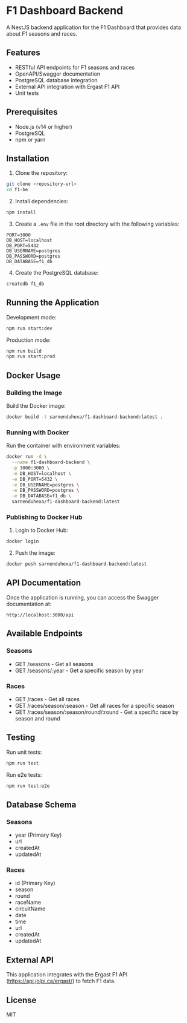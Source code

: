 # F1 Dashboard Backend

A NestJS backend application for the F1 Dashboard that provides data about F1 seasons and races.

## Features

- RESTful API endpoints for F1 seasons and races
- OpenAPI/Swagger documentation
- PostgreSQL database integration
- External API integration with Ergast F1 API
- Unit tests

## Prerequisites

- Node.js (v14 or higher)
- PostgreSQL
- npm or yarn

## Installation

1. Clone the repository:
```bash
git clone <repository-url>
cd f1-be
```

2. Install dependencies:
```bash
npm install
```

3. Create a `.env` file in the root directory with the following variables:
```env
PORT=3000
DB_HOST=localhost
DB_PORT=5432
DB_USERNAME=postgres
DB_PASSWORD=postgres
DB_DATABASE=f1_db
```

4. Create the PostgreSQL database:
```bash
createdb f1_db
```

## Running the Application

Development mode:
```bash
npm run start:dev
```

Production mode:
```bash
npm run build
npm run start:prod
```

## Docker Usage

### Building the Image

Build the Docker image:
```bash
docker build -t sarnenduhexa/f1-dashboard-backend:latest .
```

### Running with Docker

Run the container with environment variables:
```bash
docker run -d \
  --name f1-dashboard-backend \
  -p 3000:3000 \
  -e DB_HOST=localhost \
  -e DB_PORT=5432 \
  -e DB_USERNAME=postgres \
  -e DB_PASSWORD=postgres \
  -e DB_DATABASE=f1_db \
  sarnenduhexa/f1-dashboard-backend:latest
```

### Publishing to Docker Hub

1. Login to Docker Hub:
```bash
docker login
```

2. Push the image:
```bash
docker push sarnenduhexa/f1-dashboard-backend:latest
```

## API Documentation

Once the application is running, you can access the Swagger documentation at:
```
http://localhost:3000/api
```

## Available Endpoints

### Seasons
- GET /seasons - Get all seasons
- GET /seasons/:year - Get a specific season by year

### Races
- GET /races - Get all races
- GET /races/season/:season - Get all races for a specific season
- GET /races/season/:season/round/:round - Get a specific race by season and round

## Testing

Run unit tests:
```bash
npm run test
```

Run e2e tests:
```bash
npm run test:e2e
```

## Database Schema

### Seasons
- year (Primary Key)
- url
- createdAt
- updatedAt

### Races
- id (Primary Key)
- season
- round
- raceName
- circuitName
- date
- time
- url
- createdAt
- updatedAt

## External API

This application integrates with the Ergast F1 API (https://api.jolpi.ca/ergast/) to fetch F1 data.

## License

MIT
